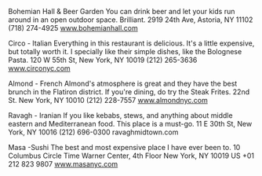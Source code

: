 
Bohemian Hall & Beer Garden
You can drink beer and let your kids run around in an open outdoor space.  Brilliant.
2919 24th Ave, Astoria, NY 11102
(718) 274-4925
www.bohemianhall.com

Circo - Italian
Everything in this restaurant is delicious. It's a little expensive, but totally worth it. I specially like their simple dishes, like the Bolognese Pasta.
120 W 55th St, New York, NY 10019
(212) 265-3636
www.circonyc.com

Almond - French
Almond's atmosphere is great and they have the best brunch in the Flatiron district. If you're dining, do try the Steak Frites.
22nd St. New York, NY 10010 
(212) 228-7557
www.almondnyc.com

Ravagh - Iranian
If you like kebabs, stews, and anything about middle eastern and Mediterranean food. This place is a must-go.
11 E 30th St, New York, NY 10016
(212) 696-0300
ravaghmidtown.com

Masa -Sushi
The best and most expensive place I have ever been to.
10 Columbus Circle Time Warner Center, 4th Floor New York, NY 10019 US
+01 212 823 9807
www.masanyc.com


